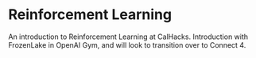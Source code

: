 # Reinforcement Learning # 

An introduction to Reinforcement Learning at CalHacks. Introduction with FrozenLake in OpenAI Gym, and will look to transition over to Connect 4. 

